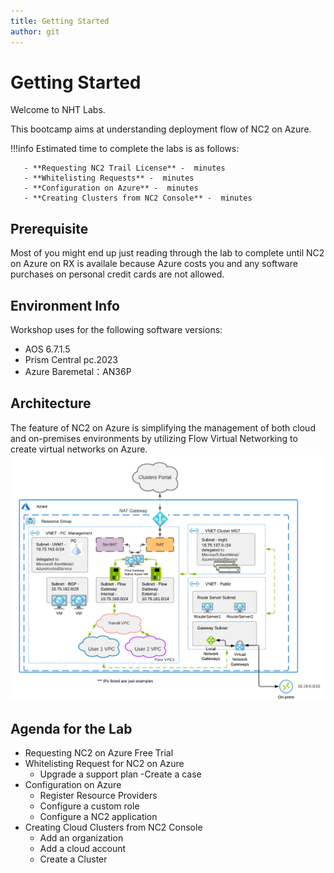 ```yaml
---
title: Getting Started
author: git
---
```


# Getting Started 

Welcome to NHT Labs.

This bootcamp aims at understanding deployment flow of NC2 on Azure. 

!!!info
       Estimated time to complete the labs is as follows:


       - **Requesting NC2 Trail License** -  minutes
       - **Whitelisting Requests** -  minutes
       - **Configuration on Azure** -  minutes
       - **Creating Clusters from NC2 Console** -  minutes

## Prerequisite

Most of you might end up just reading through the lab to complete until NC2 on Azure on RX is availale because Azure costs you and any software purchases on personal credit cards are not allowed.

## Environment Info

Workshop uses for the following software versions:

 + AOS 6.7.1.5
 + Prism Central pc.2023
 + Azure Baremetal：AN36P

## Architecture

The feature of NC2 on Azure is simplifying the management of both cloud and on-premises environments by utilizing Flow Virtual Networking to create virtual networks on Azure.
![](image.png)

## Agenda for the Lab

- Requesting NC2 on Azure Free Trial
- Whitelisting Request for NC2 on Azure
    - Upgrade a support plan
    -Create a case
- Configuration on Azure
    - Register Resource Providers
    - Configure a custom role
    - Configure a NC2 application
- Creating Cloud Clusters from NC2 Console
    - Add an organization
    - Add a cloud account
    - Create a Cluster